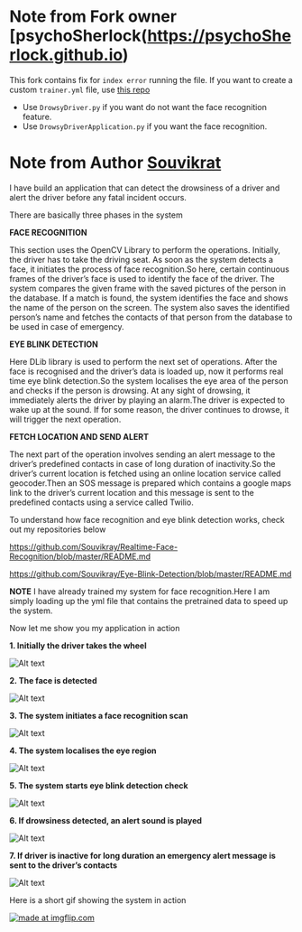 # Note from Fork owner [psychoSherlock(https://psychoSherlock.github.io)

This fork contains fix for `index error` running the file.
If you want to create a custom `trainer.yml` file, use [this repo](https://github.com/ITCoders/Human-detection-and-Tracking.git)

- Use `DrowsyDriver.py` if you want do not want the face recognition feature.
- Use `DrowsyDriverApplication.py` if you want the face recognition.

# Note from Author [Souvikrat](https://github.com/souvikray/)

I have build an application that can detect the drowsiness of a driver and alert the driver before any fatal incident occurs.

There are basically three phases in the system

**FACE RECOGNITION**

This section uses the OpenCV Library to perform the operations. Initially, the driver has to take the driving seat. As soon as the system detects a face, it initiates the process of face recognition.So here, certain continuous frames of the driver’s face is used to identify the face of the driver. The system compares the given frame with the saved pictures of the person in the database. If a match is found, the system identifies the face and shows the name of the person on the screen.
The system also saves the identified person’s name and fetches the contacts of that person from the database to be used in case of emergency.

**EYE BLINK DETECTION**

Here DLib library is used to perform the next set of operations. After the face is recognised and the driver’s data is loaded up, now it performs real time eye blink detection.So the system localises the eye area of the person and checks if the person is drowsing. At any sight of drowsing, it immediately alerts the driver by playing an alarm.The driver is expected to wake up at the sound. If for some reason, the driver continues to drowse, it will trigger the next operation.

**FETCH LOCATION AND SEND ALERT**

The next part of the operation involves sending an alert message to the driver’s predefined contacts in case of long duration of inactivity.So the driver’s current location is fetched using an online location service called geocoder.Then an SOS message is prepared which contains a google maps link to the driver’s current location and this message is sent to the predefined contacts using a service called Twilio.

To understand how face recognition and eye blink detection works, check out my repositories below

https://github.com/Souvikray/Realtime-Face-Recognition/blob/master/README.md

https://github.com/Souvikray/Eye-Blink-Detection/blob/master/README.md

**NOTE** I have already trained my system for face recognition.Here I am simply loading up the yml file that contains the pretrained data to speed up the system.

Now let me show you my application in action

**1. Initially the driver takes the wheel**

![Alt text](https://github.com/Souvikray/Drowsy-Driver-Alert-System/blob/master/screenshot1.jpg?raw=true "Optional Title")

**2. The face is detected**

![Alt text](https://github.com/Souvikray/Drowsy-Driver-Alert-System/blob/master/screenshot2.png?raw=true "Optional Title")

**3. The system initiates a face recognition scan**

![Alt text](https://github.com/Souvikray/Drowsy-Driver-Alert-System/blob/master/screenshot3.png?raw=true "Optional Title")

**4. The system localises the eye region**

![Alt text](https://github.com/Souvikray/Drowsy-Driver-Alert-System/blob/master/screenshot4.png?raw=true "Optional Title")

**5. The system starts eye blink detection check**

![Alt text](https://github.com/Souvikray/Drowsy-Driver-Alert-System/blob/master/screenshot5.png?raw=true "Optional Title")

**6. If drowsiness detected, an alert sound is played**

![Alt text](https://github.com/Souvikray/Drowsy-Driver-Alert-System/blob/master/screenshot6.png?raw=true "Optional Title")

**7. If driver is inactive for long duration an emergency alert message is sent to the driver’s contacts**

![Alt text](https://github.com/Souvikray/Drowsy-Driver-Alert-System/blob/master/screenshot7.png?raw=true "Optional Title")

Here is a short gif showing the system in action

<a href="https://imgflip.com/gif/2anma4"><img src="https://i.imgflip.com/2anma4.gif" title="made at imgflip.com"/></a>
